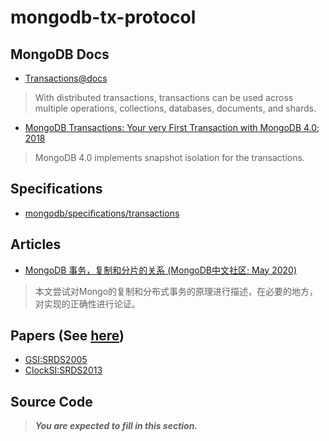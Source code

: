 ﻿# mongodb-tx-protocol

## MongoDB Docs
- [Transactions@docs](https://docs.mongodb.com/manual/core/transactions/)
> With distributed transactions, transactions can be used 
across multiple operations, collections, databases, documents, and shards.

- [MongoDB Transactions: Your very First Transaction with MongoDB 4.0; 2018](https://dzone.com/articles/mongodb-transactions-your-very-first-transaction-w)
> MongoDB 4.0 implements snapshot isolation for the transactions.

## Specifications
- [mongodb/specifications/transactions](https://github.com/mongodb/specifications/tree/master/source/transactions)

## Articles
- [MongoDB 事务，复制和分片的关系 (MongoDB中文社区; May 2020)](https://mongoing.com/archives/38461)
> 本文尝试对Mongo的复制和分布式事务的原理进行描述，在必要的地方，对实现的正确性进行论证。

## Papers (See [here](https://github.com/hengxin/2020-ccf-tencent/tree/master/2020-ccf-tencent-projects/refs))
- [GSI:SRDS2005](https://github.com/hengxin/2020-ccf-tencent/blob/master/2020-ccf-tencent-projects/refs/SRDS2005%20Database%20Replication%20Using%20Generalized%20Snapshot%20Isolation.pdf)
- [ClockSI:SRDS2013](https://github.com/hengxin/2020-ccf-tencent/blob/master/2020-ccf-tencent-projects/refs/SRDS2013%20Clock-SI%20Snapshot%20Isolation%20for%20Partitioned%20Data%20Stores%20Using%20Loosely%20Synchronized%20Clocks.pdf)

## Source Code
> ***You are expected to fill in this section.***
